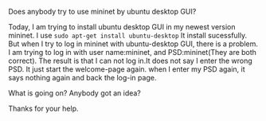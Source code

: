 Does anybody try to use mininet by ubuntu desktop GUI?

Today, I am trying to install ubuntu desktop GUI in my newest version mininet.
I use
`sudo apt-get install ubuntu-desktop`
It install sucessfully.
But when I try to log in mininet with ubuntu-desktop GUI, there is a problem.
I am trying to log in with user name:mininet, and PSD:mininet(They are both correct). The result is that I can not log in.It does not say I enter the wrong PSD. It just start the welcome-page again. when I enter my PSD again, it says nothing again and back the log-in page.

What is going on? Anybody got an idea? 

Thanks for your help.
